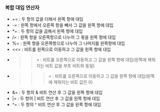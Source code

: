 ### 복합 대입 연산자
- += : 두 항의 값을 더해서 왼쪽 항에 대입
- -= : 왼쪽 항에서 오른쪽 항을 빼서 그 값을 왼쪽 항에 대입
- *= : 두 항의 값을 곱해서 왼쪽 항에 대입
- /= : 왼쪽 항을 오른쪽항으로 나누어 그 몫을 왼쪽 항에 대입
- %= : 왼쪽 항을 오른쪽항으로 나누어 그 나머지를 왼쪽항에 대입
- <<= : 비트를 왼쪽으로 이동하고 그 값을 왼쪽 항에 대입
- >>= : 비트를 오른쪽으로 이동하고 그 값을 왼쪽 항에 대입(왼쪽에 채워지는 비트 값을 부호 비트와 동일)
- >>>= : 비트를 오른쪽으로 이동하고 그 값을 왼쪽 항에 대입(왼쪽에 채워지는 비트 값은 0)
- &= : 두 항의 & 비트 연산 후 그 값을 왼쪽 항에 대입
- |= : 두 항의 | 비트 연산 후 그 값을 왼쪽 항에 대입
- ^= : 두 항의 ^ 비트 연산 후 그 값을 왼쪽 항에 대입 